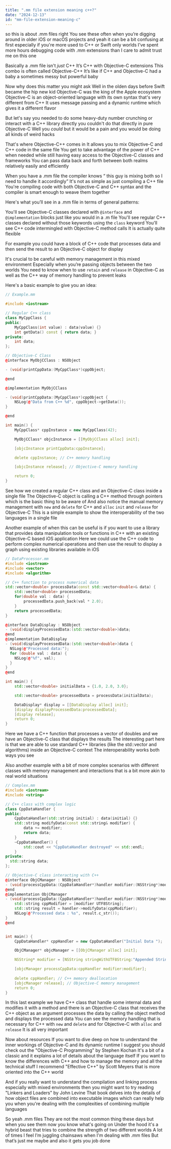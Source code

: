 ```yaml
---
title: ".mm file extension meaning c++?"
date: "2024-12-13"
id: "mm-file-extension-meaning-c"
---
```


 so this is about .mm files right You see these often when you’re digging around in older iOS or macOS projects and yeah it can be a bit confusing at first especially if you're more used to C++ or Swift only worlds I’ve spent more hours debugging code with .mm extensions than I care to admit trust me on this one

Basically a .mm file isn't *just* C++ It’s C++ with Objective-C extensions This combo is often called Objective-C++ It’s like if C++ and Objective-C had a baby a sometimes messy but powerful baby

Now why does this matter you might ask Well in the olden days before Swift became the hip new kid Objective-C was the king of the Apple ecosystem Objective-C is an object-oriented language with its own syntax that's very different from C++ It uses message passing and a dynamic runtime which gives it a different flavor

But let's say you needed to do some heavy-duty number crunching or interact with a C++ library directly you couldn't do that directly in pure Objective-C Well you *could* but it would be a pain and you would be doing all kinds of weird hacks

That's where Objective-C++ comes in It allows you to mix Objective-C and C++ code in the same file You get to take advantage of the power of C++ when needed while still having easy access to the Objective-C classes and frameworks You can pass data back and forth between both realms relatively easily and efficiently

When you have a .mm file the compiler knows “ this guy is mixing both so I need to handle it accordingly” It's not as simple as just compiling a C++ file You're compiling code with both Objective-C and C++ syntax and the compiler is smart enough to weave them together

Here's what you’ll see in a .mm file in terms of general patterns:

You'll see Objective-C classes declared with `@interface` and `@implementation` blocks just like you would in a .m file You'll see regular C++ classes declared without those keywords using the `class` keyword You'll see C++ code intermingled with Objective-C method calls It is actually quite flexible

For example you could have a block of C++ code that processes data and then send the result to an Objective-C object for display

It's crucial to be careful with memory management in this mixed environment Especially when you’re passing objects between the two worlds You need to know when to use `retain` and `release` in Objective-C as well as the C++ way of memory handling to prevent leaks

Here's a basic example to give you an idea:

```cpp
// Example.mm

#include <iostream>

// Regular C++ class
class MyCppClass {
public:
    MyCppClass(int value) : data(value) {}
    int getData() const { return data; }
private:
    int data;
};

// Objective-C Class
@interface MyObjCClass : NSObject

- (void)printCppData:(MyCppClass*)cppObject;

@end

@implementation MyObjCClass

- (void)printCppData:(MyCppClass*)cppObject {
    NSLog(@"Data from C++ %d", cppObject->getData());
}

@end

int main() {
    MyCppClass* cppInstance = new MyCppClass(42);

    MyObjCClass* objcInstance = [[MyObjCClass alloc] init];

    [objcInstance printCppData:cppInstance];

    delete cppInstance; // C++ memory handling

    [objcInstance release]; // Objective-C memory handling

    return 0;
}
```

See how we created a regular C++ class and an Objective-C class inside a single file The Objective-C object is calling a C++ method through pointers which is the basic thing to be aware of And also notice the manual memory management with `new` and `delete` for C++ and `alloc` `init` and `release` for Objective-C This is a simple example to show the interoperability of the two languages in a single file

Another example of when this can be useful is if you want to use a library that provides data manipulation tools or functions in C++ with an existing Objective-C based iOS application Here we could use the C++ code to perform complex numerical operations and then use the result to display a graph using existing libraries available in iOS

```cpp
// DataProcessor.mm
#include <iostream>
#include <vector>
#include <algorithm>

// C++ function to process numerical data
std::vector<double> processData(const std::vector<double>& data) {
    std::vector<double> processedData;
    for(double val : data) {
        processedData.push_back(val * 2.0);
    }
    return processedData;
}

@interface DataDisplay : NSObject
- (void)displayProcessedData:(std::vector<double>)data;
@end
@implementation DataDisplay
- (void)displayProcessedData:(std::vector<double>)data {
  NSLog(@"Processed data:");
  for (double val : data) {
    NSLog(@"%f", val);
  }
}
@end

int main() {
    std::vector<double> initialData = {1.0, 2.0, 3.0};

    std::vector<double> processedData = processData(initialData);

    DataDisplay* display = [[DataDisplay alloc] init];
    [display displayProcessedData:processedData];
    [display release];
    return 0;
}
```

Here we have a C++ function that processes a vector of doubles and we have an Objective-C class that displays the results The interesting part here is that we are able to use standard C++ libraries (like the std::vector and algorithms) inside an Objective-C context The interoperability works both ways you see

Also another example with a bit of more complex scenarios with different classes with memory management and interactions that is a bit more akin to real world situations

```cpp
// Complex.mm
#include <iostream>
#include <string>

// C++ class with complex logic
class CppDataHandler {
public:
    CppDataHandler(std::string initial) : data(initial) {}
    std::string modifyData(const std::string& modifier) {
        data += modifier;
        return data;
    }
    ~CppDataHandler() {
        std::cout << "CppDataHandler destroyed" << std::endl;
    }
private:
  std::string data;
};

// Objective-C class interacting with C++
@interface ObjCManager : NSObject
- (void)processCppData:(CppDataHandler*)handler modifier:(NSString*)modifier;
@end
@implementation ObjCManager
- (void)processCppData:(CppDataHandler*)handler modifier:(NSString*)modifier {
    std::string cppModifier = [modifier UTF8String];
    std::string result = handler->modifyData(cppModifier);
    NSLog(@"Processed data : %s", result.c_str());
}
@end


int main() {
    CppDataHandler* cppHandler = new CppDataHandler("Initial Data ");

    ObjCManager* objcManager = [[ObjCManager alloc] init];

    NSString* modifier = [NSString stringWithUTF8String:"Appended String"];

    [objcManager processCppData:cppHandler modifier:modifier];
    
    delete cppHandler; // C++ memory deallocation
    [objcManager release]; // Objective-C memory management
    return 0;
}

```

In this last example we have C++ class that handle some internal data and modifies it with a method and there is an Objective-C class that receives the C++ object as an argument processes the data by calling the object method and displays the processed data You can see the memory handling that is necessary for C++ with `new` and `delete` and for Objective-C with `alloc` and `release` It is all very important

Now about resources If you want to dive deep on how to understand the inner workings of Objective-C and its dynamic runtime I suggest you should check out the "Objective-C Programming" by Stephen Kochan It's a bit of a classic and it explains a lot of details about the language itself If you want to know the differences with C++ and how to manage the memory and all the technical stuff I recommend "Effective C++" by Scott Meyers that is more oriented into the C++ world

And if you really want to understand the compilation and linking process especially with mixed environments then you might want to try reading "Linkers and Loaders" by John Levine That book delves into the details of how object files are combined into executable images which can really help you when you're dealing with the complexities of combining multiple languages

So yeah .mm files They are not the most common thing these days but when you see them now you know what's going on Under the hood it's a hybrid beast that tries to combine the strength of two different worlds A lot of times I feel I’m juggling chainsaws when I'm dealing with .mm files But that’s just me maybe and also it gets you job done
